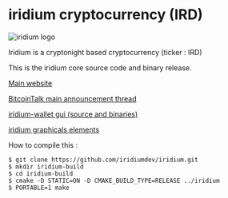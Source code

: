# iridium cryptocurrency (IRD)

![iridium logo](https://avatars1.githubusercontent.com/u/31619794?s=460&v=4)

Iridium is a cryptonight based cryptocurrency (ticker : IRD)

This is the iridium core source code and binary release.

[Main website](http://ird.cash)

[BitcoinTalk main announcement thread](https://bitcointalk.org/index.php?topic=2150442.0;all)

[iridium-wallet gui (source and binaries)](https://github.com/iridiumdev/Iridium-wallet)

[iridium graphicals elements](https://github.com/iridiumdev/iridium-graphics)


How to compile this : 
```
$ git clone https://github.com/iridiumdev/iridium.git
$ mkdir iridium-build
$ cd iridium-build
$ cmake -D STATIC=ON -D CMAKE_BUILD_TYPE=RELEASE ../iridium
$ PORTABLE=1 make
```
